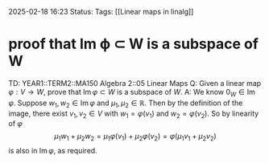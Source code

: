 2025-02-18 16:23
Status: 
Tags: [[Linear maps in linalg]]
# proof that Im ϕ ⊂ W is a subspace of W

TD: YEAR1::TERM2::MA150 Algebra 2::05 Linear Maps 
Q: Given a linear map $\varphi: V \rightarrow W$, prove that $\operatorname{Im} \varphi \subset W$ is a subspace of $W$.
A: We know $0_W \in \operatorname{Im} \varphi$. Suppose $w_1, w_2 \in \operatorname{Im} \varphi$ and $\mu_1, \mu_2 \in \mathbb{R}$. Then by the definition of the image, there exist $v_1, v_2 \in V$ with $w_1 = \varphi(v_1)$ and $w_2 = \varphi(v_2)$. So by linearity of $\varphi$ $$ \mu_1 w_1 + \mu_2 w_2 = \mu_1 \varphi(v_1) + \mu_2 \varphi(v_2) = \varphi(\mu_1 v_1 + \mu_2 v_2) $$is also in $\operatorname{Im} \varphi$, as required.
<!--ID: 1739896426657-->

